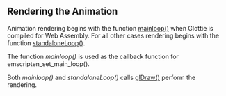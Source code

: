 ## Rendering the Animation

Animation rendering begins with the function [mainloop()](../main.cpp) when Glottie is compiled for Web Assembly. For all other cases rendering begins with the function [standaloneLoop()](../main.cpp).

The function *mainloop()* is used as the callback function for emscripten_set_main_loop().

Both *mainloop()* and *standaloneLoop()* calls [glDraw()](../gl/gl.cpp) perform the rendering.